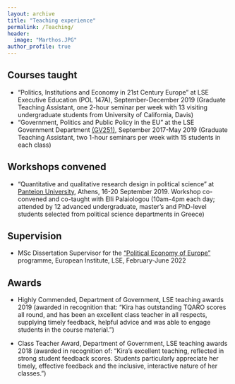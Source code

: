 ```yaml
---
layout: archive
title: "Teaching experience"
permalink: /Teaching/
header: 
  image: "Marthos.JPG"
author_profile: true
---
```

## Courses taught

* “Politics, Institutions and Economy in 21st Century Europe” at LSE Executive Education (POL 147A), September-December 2019 (Graduate Teaching Assistant, one 2-hour seminar per week with 13 visiting undergraduate students from University of California, Davis)
* “Government, Politics and Public Policy in the EU” at the LSE Government Department [(GV251)](https://www.lse.ac.uk/resources/calendar2021-2022/courseGuides/GV/2021_GV251.htm), September 2017-May 2019 (Graduate Teaching Assistant, two 1-hour seminars per week with 15 students in each class)

## Workshops convened 

* “Quantitative and qualitative research design in political science” at [Panteion University](https://www.kpe-panteion.gr/el/nea/nea-anakoinoseis/item/302-methods-hub-political-science-in-casual-setups), Athens, 16-20 September 2019. Workshop co-convened and co-taught with Elli Palaiologou (10am-4pm each day; attended by 12 advanced undergraduate, master’s and PhD-level students selected from political science departments in Greece)

## Supervision

* MSc Dissertation Supervisor for the [“Political Economy of Europe”](https://www.lse.ac.uk/study-at-lse/Graduate/degree-programmes-2022/MSc-Political-Economy-of-Europe) programme, European Institute, LSE, February-June 2022

## Awards

* Highly Commended, Department of Government, LSE teaching awards 2019 (awarded in recognition that: “Kira has outstanding TQARO scores all round, and has been an excellent class teacher in all respects, supplying timely feedback, helpful advice and was able to engage students in the course material.”)

* Class Teacher Award, Department of Government, LSE teaching awards 2018 (awarded in recognition of: “Kira’s excellent teaching, reflected in strong student feedback scores. Students particularly appreciate her timely, effective feedback and the inclusive, interactive nature of her classes.”)





 